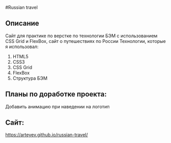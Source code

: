 #Russian travel
## Описание
Сайт для практике по  верстке по технологии БЭМ с использованием CSS Grid и FlexBox, сайт о путешествиях по России
Технологии, которые я использовал:
1. HTML5
2. CSS3
3. CSS Grid
4. FlexBox
5. Структура БЭМ

## Планы по доработке проекта:
Добавить анимацию при наведении на логотип

## Сайт:
https://arteyev.github.io/russian-travel/



